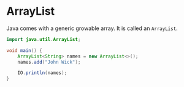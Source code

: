 # ArrayList

Java comes with a generic growable array. It is called
an `ArrayList`.

```java
import java.util.ArrayList;

void main() {
    ArrayList<String> names = new ArrayList<>();
    names.add("John Wick");

    IO.println(names);
}
```